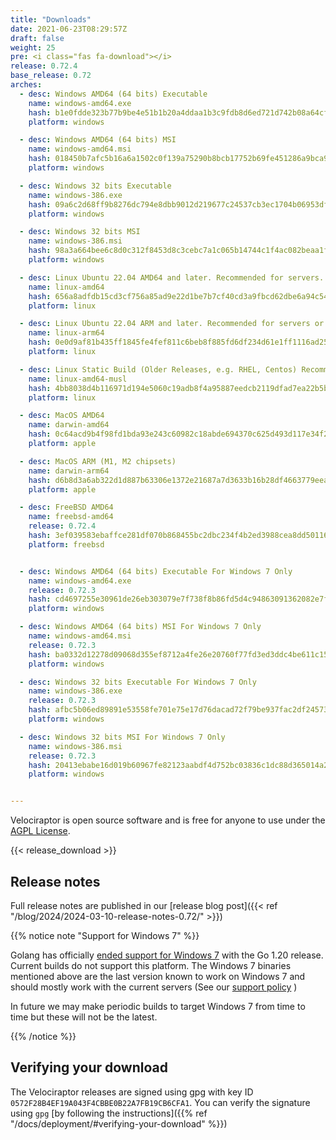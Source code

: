 ```yaml
---
title: "Downloads"
date: 2021-06-23T08:29:57Z
draft: false
weight: 25
pre: <i class="fas fa-download"></i>
release: 0.72.4
base_release: 0.72
arches:
  - desc: Windows AMD64 (64 bits) Executable
    name: windows-amd64.exe
    hash: b1e0fdde323b77b9be4e51b1b20a4ddaa1b3c9fdb8d6ed721d742b08a64cf7b0
    platform: windows

  - desc: Windows AMD64 (64 bits) MSI
    name: windows-amd64.msi
    hash: 018450b7afc5b16a6a1502c0f139a75290b8bcb17752b69fe451286a9bca9d29
    platform: windows

  - desc: Windows 32 bits Executable
    name: windows-386.exe
    hash: 09a6c2d68ff9b8276dc794e8dbb9012d219677c24537cb3ec1704b06953dfb24
    platform: windows

  - desc: Windows 32 bits MSI
    name: windows-386.msi
    hash: 98a3a664bee6c8d0c312f8453d8c3cebc7a1c065b14744c1f4ac082beaa1faab
    platform: windows

  - desc: Linux Ubuntu 22.04 AMD64 and later. Recommended for servers.
    name: linux-amd64
    hash: 656a8adfdb15cd3cf756a85ad9e22d1be7b7cf40cd3a9fbcd62dbe6a94c54c67
    platform: linux

  - desc: Linux Ubuntu 22.04 ARM and later. Recommended for servers or containers.
    name: linux-arm64
    hash: 0e0d9af81b435ff1845fe4fef811c6beb8f885fd6df234d61e1ff1116ad257f4
    platform: linux

  - desc: Linux Static Build (Older Releases, e.g. RHEL, Centos) Recommended for clients.
    name: linux-amd64-musl
    hash: 4bb8038d4b116971d194e5060c19adb8f4a95887eedcb2119dfad7ea22b5b24a
    platform: linux

  - desc: MacOS AMD64
    name: darwin-amd64
    hash: 0c64acd9b4f98fd1bda93e243c60982c18abde694370c625d493d117e34f2195
    platform: apple

  - desc: MacOS ARM (M1, M2 chipsets)
    name: darwin-arm64
    hash: d6b8d3a6ab322d1d887b63306e1372e21687a7d3633b16b28df4663779eea7c8
    platform: apple

  - desc: FreeBSD AMD64
    name: freebsd-amd64
    release: 0.72.4
    hash: 3ef039583ebaffce281df070b868455bc2dbc234f4b2ed3988cea8dd50116003
    platform: freebsd


  - desc: Windows AMD64 (64 bits) Executable For Windows 7 Only
    name: windows-amd64.exe
    release: 0.72.3
    hash: cd4697255e30961de26eb303079e7f738f8b86fd5d4c94863091362082e7fda9
    platform: windows

  - desc: Windows AMD64 (64 bits) MSI For Windows 7 Only
    name: windows-amd64.msi
    release: 0.72.3
    hash: ba0332d12278d09068d355ef8712a4fe26e20760f77fd3ed3ddc4be611c154f1
    platform: windows

  - desc: Windows 32 bits Executable For Windows 7 Only
    name: windows-386.exe
    release: 0.72.3
    hash: afbc5b06ed89891e53558fe701e75e17d76dacad72f79be937fac2df24573692
    platform: windows

  - desc: Windows 32 bits MSI For Windows 7 Only
    name: windows-386.msi
    release: 0.72.3
    hash: 20413ebabe16d019b60967fe82123aabdf4d752bc03836c1dc88d365014a247c
    platform: windows


---
```


Velociraptor is open source software and is free for anyone to use
under the [AGPL
License](https://github.com/Velocidex/velociraptor?tab=License-1-ov-file#readme).

{{< release_download >}}

## Release notes

Full release notes are published in our [release blog post]({{< ref "/blog/2024/2024-03-10-release-notes-0.72/" >}})

{{% notice note "Support for Windows 7" %}}

Golang has officially [ended support for Windows
7](https://github.com/golang/go/issues/57003) with the Go 1.20
release. Current builds do not support this platform. The Windows 7
binaries mentioned above are the last version known to work on Windows
7 and should mostly work with the current servers (See our [support
policy](https://docs.velociraptor.app/docs/overview/support/) )

In future we may make periodic builds to target Windows 7 from time to
time but these will not be the latest.

{{% /notice %}}


## Verifying your download

The Velociraptor releases are signed using gpg with key ID `0572F28B4EF19A043F4CBBE0B22A7FB19CB6CFA1`. You can verify the signature using `gpg` [by following the instructions]({{% ref "/docs/deployment/#verifying-your-download" %}})
